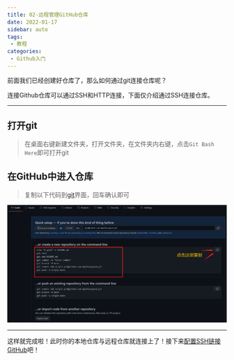 ```yaml
---
title: 02-远程管理GitHub仓库
date: 2022-01-17
sidebar: auto
tags:
 - 教程
categories: 
 - Github入门
---
```


前面我们已经创建好仓库了，那么如何通过git连接仓库呢？

连接Github仓库可以通过SSH和HTTP连接，下面仅介绍通过SSH连接仓库。

---

## <span id="opengit">打开git</span>

> 在桌面右键新建文件夹，打开文件夹，在文件夹内右键，点击`Git Bash Here`即可打开git

## 在GitHub中进入仓库

> 复制以下代码到[git](#opengit)界面，回车确认即可

![](./20220116.assert/021.png)

---

这样就完成啦！此时你的本地仓库与远程仓库就连接上了！接下来[配置SSH链接GitHub](./03-配置SSH链接Github.md)吧！